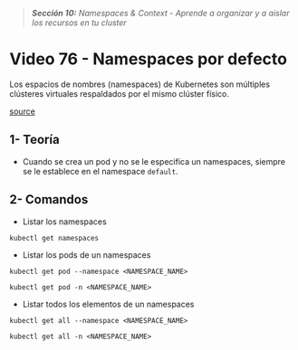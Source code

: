 > _**Sección 10:** Namespaces & Context - Aprende a organizar y a aislar los recursos en tu cluster_

# Video 76 - Namespaces por defecto

Los espacios de nombres (namespaces) de Kubernetes son múltiples clústeres virtuales respaldados por el mismo clúster físico.  

[source](https://kubernetes.io/es/docs/concepts/overview/working-with-objects/namespaces/)

## 1- Teoría

- Cuando se crea un pod y no se le especifica un namespaces, siempre se le establece en el namespace `default`.

## 2- Comandos

- Listar los namespaces

```shell
kubectl get namespaces
```

- Listar los pods de un namespaces

```shell
kubectl get pod --namespace <NAMESPACE_NAME>
```

```shell
kubectl get pod -n <NAMESPACE_NAME>
```

- Listar todos los elementos de un namespaces

```shell
kubectl get all --namespace <NAMESPACE_NAME>
```

```shell
kubectl get all -n <NAMESPACE_NAME>
```

